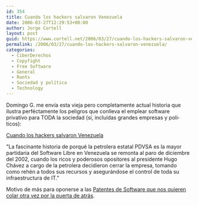 ```yaml
---
id: 354
title: Cuando los hackers salvaron Venezuela
date: 2006-03-27T12:29:53+00:00
author: Jorge Cortell
layout: post
guid: https://www.cortell.net/2006/03/27/cuando-los-hackers-salvaron-venezuela/
permalink: /2006/03/27/cuando-los-hackers-salvaron-venezuela/
categories:
  - CiberDerechos
  - Copyfight
  - Free Software
  - General
  - Rants
  - Sociedad y polí­tica
  - Technology
---
```

Domingo G. me enví­a esta vieja pero completamente actual historia que ilustra perféctamente los peligros que conlleva el emplear software privativo para TODA la sociedad (sí­, incluí­das grandes empresas y polí­ticos):
   
[Cuando los hackers salvaron Venezuela](https://www.vivalinux.com.ar/articulos/hackers-salvan-venezuela.html)

"La fascinante historia de porqué la petrolera estatal PDVSA es la mayor partidaria del Software Libre en Venezuela se remonta al paro de diciembre del 2002, cuando los ricos y poderosos opositores al presidente Hugo Chávez a cargo de la petrolera decidieron cerrar la empresa, tomando como rehén a todos sus recursos y asegurándose el control de toda su infraestructura de IT."

Motivo de más para oponerse a las [Patentes de Software que nos quieren colar otra vez por la puerta de atrás](https://www.cortell.net/2006/03/27/contra-patentes-de-soft-otra-vez/).